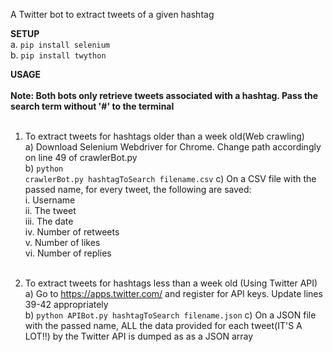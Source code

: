 A Twitter bot to extract tweets of a given hashtag<br>

<b>SETUP </b><br>
a. <code>pip install selenium</code><br>
b. <code>pip install twython</code><br>


<b>USAGE </b><br>\
<b>Note: Both bots only retrieve tweets associated with a hashtag. Pass the search term without '#' to the terminal</b><br><br>
1. To extract tweets for hashtags older than a week old(Web crawling) <br>
	a) Download Selenium Webdriver for Chrome. Change path accordingly on line 49 of crawlerBot.py<br>
	b) <code>python crawlerBot.py hashtagToSearch filename.csv</code> 
	c) On a CSV file with the passed name, for every tweet, the following are saved:<br>
     	i. Username <br>
     	ii. The tweet <br>
     	iii. The date <br>
     	iv. Number of retweets <br>
     	v. Number of likes<br>
     	vi. Number of replies<br><br>


2. To extract tweets for hashtags less than a week old (Using Twitter API)<br>
	a) Go to https://apps.twitter.com/ and register for API keys. Update lines 39-42 appropriately<br>
	b) <code>python APIBot.py hashtagToSearch filename.json</code> 
	c) On a JSON file with the passed name, ALL the data provided for each tweet(IT'S A LOT!!) by the Twitter API is dumped as as a JSON array 

    
   
